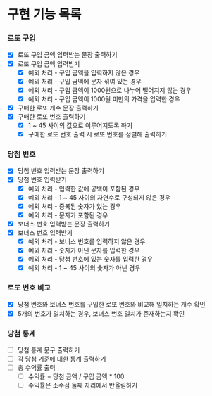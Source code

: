 # 구현 기능 목록

### 로또 구입
- [x] 로또 구입 금액 입력받는 문장 출력하기
- [x] 로또 구입 금액 입력받기
  - [x] 예외 처리 - 구입 금액을 입력하지 않은 경우
  - [x] 예외 처리 - 구입 금액에 문자 섞여 있는 경우
  - [x] 예외 처리 - 구입 금액이 1000원으로 나누어 떨어지지 않는 경우
  - [x] 예외 처리 - 구입 금액이 1000원 미만의 가격을 입력한 경우
- [x] 구매한 로또 개수 문장 출력하기
- [x] 구매한 로또 번호 출력하기
  - [x] 1 ~ 45 사이의 값으로 이루어지도록 하기
  - [x] 구매한 로또 번호 출력 시 로또 번호를 정렬해 출력하기

### 당첨 번호
- [x] 당첨 번호 입력받는 문장 출력하기
- [x] 당첨 번호 입력받기
  - [x] 예외 처리 - 입력한 값에 공백이 포함된 경우
  - [X] 예외 처리 - 1 ~ 45 사이의 자연수로 구성되지 않은 경우
  - [x] 예외 처리 - 중복된 숫자가 있는 경우
  - [x] 예외 처리 - 문자가 포함된 경우
- [x] 보너스 번호 입력받는 문장 출력하기
- [x] 보너스 번호 입력받기
  - [x] 예외 처리 - 보너스 번호를 입력하지 않은 경우
  - [x] 예외 처리 - 숫자가 아닌 문자를 입력한 경우
  - [x] 예외 처리 - 당첨 번호에 있는 숫자를 입력한 경우
  - [x] 예외 처리 - 1 ~ 45 사이의 숫자가 아닌 경우

### 로또 번호 비교
- [x] 당첨 번호와 보너스 번호를 구입한 로또 번호와 비교해 일치하는 개수 확인
- [x] 5개의 번호가 일치하는 경우, 보너스 번호 일치가 존재하는지 확인

### 당첨 통계
- [ ] 당첨 통계 문구 출력하기
- [ ] 각 당첨 기준에 대한 통계 출력하기
- [ ] 총 수익률 출력
  - [ ] 수익률 = 당첨 금액 / 구입 금액 * 100
  - [ ] 수익률은 소수점 둘째 자리에서 반올림하기